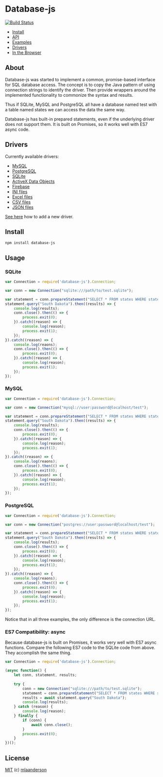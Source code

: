 # Database-js

[![Build Status](https://travis-ci.org/mlaanderson/database-js.svg?branch=master)](https://travis-ci.org/mlaanderson/database-js)

* [Install](#install)
* [API](//github.com/mlaanderson/database-js/wiki/API)
* [Examples](//github.com/mlaanderson/database-js/wiki/Examples)
* [Drivers](//github.com/mlaanderson/database-js/wiki/Drivers)
* [In the Browser](//github.com/mlaanderson/database-js/wiki/Browsers)

## About

Database-js was started to implement a common, promise-based interface for SQL database access. The concept is to copy the Java pattern of using connection strings to identify the driver. Then provide wrappers around the implemented functionality to commonize the syntax and results.

Thus if SQLite, MySQL and PostgreSQL all have a database named test with a table named states we can access the data the same way.

Database-js has built-in prepared statements, even if the underlying driver does not support them. It is built on Promises, so it works well with ES7 async code.

## Drivers

Currently available drivers:
- [MySQL](//github.com/mlaanderson/database-js-mysql)
- [PostgreSQL](//github.com/mlaanderson/database-js-postgres)
- [SQLite](//github.com/mlaanderson/database-js-sqlite)
- [ActiveX Data Objects](//github.com/mlaanderson/database-js-adodb)
- [Firebase](//github.com/mlaanderson/database-js-firebase)
- [INI files](//github.com/mlaanderson/database-js-ini)
- [Excel files](//github.com/mlaanderson/database-js-xlsx)
- [CSV files](//github.com/mlaanderson/database-js-csv)
- [JSON files](//github.com/thiagodp/database-js-json)

[See here](https://github.com/mlaanderson/database-js/wiki/Drivers#implementing-a-new-driver) how to add a new driver.

## Install

```shell
npm install database-js
```

## Usage

### SQLite
```javascript
var Connection = require('database-js').Connection;

var conn = new Connection("sqlite:///path/to/test.sqlite");

var statement = conn.prepareStatement("SELECT * FROM states WHERE state = ?");
statement.query("South Dakota").then((results) => {
    console.log(results);
    conn.close().then(() => {
        process.exit(0);
    }).catch((reason) => {
        console.log(reason);
        process.exit(1);
    });
}).catch((reason) => {
    console.log(reaons);
    conn.close().then(() => {
        process.exit(0);
    }).catch((reason) => {
        console.log(reason);
        process.exit(1);
    });
});
```

### MySQL
```javascript
var Connection = require('database-js').Connection;

var conn = new Connection("mysql://user:password@localhost/test");

var statement = conn.prepareStatement("SELECT * FROM states WHERE state = ?");
statement.query("South Dakota").then((results) => {
    console.log(results);
    conn.close().then(() => {
        process.exit(0);
    }).catch((reason) => {
        console.log(reason);
        process.exit(1);
    });
}).catch((reason) => {
    console.log(reaons);
    conn.close().then(() => {
        process.exit(0);
    }).catch((reason) => {
        console.log(reason);
        process.exit(1);
    });
});
```

### PostgreSQL
```javascript
var Connection = require('database-js').Connection;

var conn = new Connection("postgres://user:password@localhost/test");

var statement = conn.prepareStatement("SELECT * FROM states WHERE state = ?");
statement.query("South Dakota").then((results) => {
    console.log(results);
    conn.close().then(() => {
        process.exit(0);
    }).catch((reason) => {
        console.log(reason);
        process.exit(1);
    });
}).catch((reason) => {
    console.log(reaons);
    conn.close().then(() => {
        process.exit(0);
    }).catch((reason) => {
        console.log(reason);
        process.exit(1);
    });
});
```

Notice that in all three examples, the only difference is the connection URL.

### ES7 Compatibility: async
Because database-js is built on Promises, it works very well with ES7 async functions. Compare the following ES7 code to the SQLite code from above. They accomplish the same thing.
```javascript
var Connection = require('database-js').Connection;

(async function() {
    let conn, statement, results;
    
    try {
        conn = new Connection("sqlite:///path/to/test.sqlite");
        statement = conn.prepareStatement("SELECT * FROM states WHERE state = ?");
        results = await statement.query("South Dakota");
        console.log(results);
    } catch (reason) {
        console.log(reason);
    } finally {
        if (conn) {
            await conn.close();
        }
        process.exit(0);
    }
})();
```

## License

[MIT](https://github.com/mlaanderson/database-js/blob/master/LICENSE) (c) [mlaanderson](https://github.com/mlaanderson)
